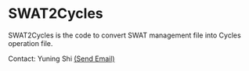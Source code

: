 
SWAT2Cycles
===========

SWAT2Cycles is the code to convert SWAT management file into Cycles operation file.

Contact: Yuning Shi [(Send Email)](mailto:yshi@psu.edu)

